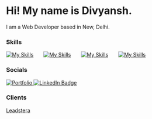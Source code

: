 Hi! My name is Divyansh.
========================================================================================================================================

I am a Web Developer based in New, Delhi.
<br/>

### Skills

[![My Skills](https://skillicons.dev/icons?i=next,react,ts,js)](https://skillicons.dev) &nbsp;&nbsp;&nbsp;&nbsp;&nbsp; [![My Skills](https://skillicons.dev/icons?i=tailwind,sass)](https://skillicons.dev) &nbsp;&nbsp;&nbsp;&nbsp;&nbsp; [![My Skills](https://skillicons.dev/icons?i=nodejs,prisma)](https://skillicons.dev) &nbsp;&nbsp;&nbsp;&nbsp;&nbsp; [![My Skills](https://skillicons.dev/icons?i=mongodb,postgres)](https://skillicons.dev)
<br/>

### Socials

<div >
  <span>
  <a href="https://portfolio-six-tau-90.vercel.app/">
    <img src="https://img.shields.io/badge/Portfolio-white?style=for-the-badge&logo=&logoColor=blue" alt="Portfolio"/>
  </a>
  <a href="https://www.linkedin.com/in/divyansh-95b124229/">
    <img src="https://img.shields.io/badge/LinkedIn-blue?style=for-the-badge&logo=linkedin&logoColor=white" alt="LinkedIn Badge"/>
  </a>
  </span>
</div>

### Clients
<div>
  <a href="https://leadstera.com" target="_blank">
    Leadstera
  </a>
</div>
